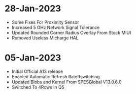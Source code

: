 # 28-Jan-2023
- Some Fixes For Proximity Sensor 
- Increased 5 GHz Network Signal Tolerance
- Updated Rounded Corner Radius Overlay From Stock MIUI
- Removed Useless Micharge HAL

# 05-Jan-2023
- Initial Official A13 release
- Enabled Automatic Refresh RateRswitching
- Updated Blobs and Kernel From SPESGlobal V13.0.6.0
- Switched To 4Rows In QS


